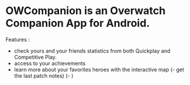 # OWCompanion is an Overwatch Companion App for Android.

Features :
- check yours and your friends statistics from both Quickplay and Competitive Play.
- access to your achievements
- learn more about your favorites heroes with the interactive map
(- get the last patch notes)
(- )
